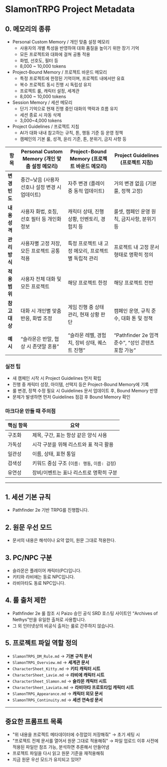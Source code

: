 # SlamonTRPG Project Metadata

## 0. 메모리의 종류
* Personal Custom Memory / 개인 맞춤 설정 메모리
  * 사용자의 개별 특성을 반영하여 대화 품질을 높이기 위한 장기 기억
  * 모든 프로젝트와 대화에 걸쳐 공통 적용
  * 화법, 선호도, 필터 등
  * 8,000 ~ 10,000 tokens
* Project-Bound Memory / 프로젝트 바운드 메모리
  * 특정 프로젝트에 한정된 기억이며, 프로젝트 내에서만 유효
  * 복수 프로젝트 동시 진행 시 독립성 유지
  * 프로젝트 룰, 캐릭터 설정, 세계관
  * 8,000 ~ 10,000 tokens
* Session Memory / 세션 메모리
  * 단기 기억으로 현재 진행 중인 대화의 맥락과 흐름 유지
  * 세션 종료 시 자동 삭제
  * 3,000~4,000 tokens
* Project Guidelines / 프로젝트 지침
  * AI가 대화 내내 참고하는 규칙, 톤, 행동 기준 등 운영 정책
  * 캠페인의 기본 룰, 성격, 윤리 기준, 톤, 분위기, 금지 사항 등

| 항목        | Personal Custom Memory (개인 맞춤 설정 메모리) | Project-Bound Memory (프로젝트 바운드 메모리) | Project Guidelines (프로젝트 지침)          |
| --------- | ------------------------------------- | ----------------------------------- | ------------------------------------- |
| **변경 빈도** | 중간\~낮음 (사용자 선호나 설정 변경 시 업데이트)         | 자주 변경 (플레이 중 동적 업데이트)               | 거의 변경 없음 (기본 룰, 정책 고정)                |
| **내용 성격** | 사용자 화법, 호칭, 선호 필터 등 개인화 정보            | 캐릭터 상태, 진행 상황, 인벤토리, 경험치 등          | 룰셋, 캠페인 운영 원칙, 금지사항, 분위기 등            |
| **관리 방식** | 사용자별 고정 저장, 모든 프로젝트 공통 적용             | 특정 프로젝트 내 고정 메모리, 프로젝트별 독립적 관리      | 프로젝트 내 고정 문서 형태로 명확히 정의               |
| **적용 범위** | 사용자 전체 대화 및 모든 프로젝트                   | 해당 프로젝트 한정                          | 해당 프로젝트 전반                            |
| **참고 대상** | 대화 시 개인별 맞춤 반응, 화법 조정                 | 게임 진행 중 상태 관리, 현재 상황 판단             | 캠페인 운영, 규칙 준수, 대화 톤 및 정책              |
| **예시**    | “슬라몬은 반말, 협상 시 존댓말 혼용”                | “슬라몬 레벨, 경험치, 장비 상태, 퀘스트 진행”        | “Pathfinder 2e 엄격 준수”, “성인 콘텐츠 포함 가능” |


### 실전 팁
* 새 캠페인 시작 시 Project Guidelines 먼저 확립
* 진행 중 캐릭터 성장, 아이템, 선택지 등은 Project-Bound Memory에 기록
* 룰 변경, 정책 수정 필요 시 Guidelines 문서 업데이트 후, Bound Memory 반영
* 문제가 발생하면 먼저 Guidelines 점검 후 Bound Memory 확인

### 마크다운 만들 때 주의점
| 핵심 항목 | 요약                             |
| ----- | ------------------------------ |
| 구조화   | 제목, 구간, 표는 항상 같은 양식 사용         |
| 가독성   | 시각 구분을 위해 리스트와 표 적극 활용         |
| 일관성   | 이름, 상태, 표현 통일                  |
| 검색성   | 키워드 중심 구조 (`이름: 행동`, `이름: 감정`) |
| 유연성   | 장비/이벤트는 표나 리스트로 명확히 구분         |


---

## 1. 세션 기본 규칙
- Pathfinder 2e 기반 TRPG를 진행합니다.

## 2. 원문 우선 모드
- 문서의 내용은 해석이나 요약 없이, 원문 그대로 적용한다.

## 3. PC/NPC 구분
- 슬라몬은 플레이어 캐릭터(PC)입니다.
- 키티와 라비에는 동료 NPC입니다.
- 라비아타도 동료 NPC입니다.

## 4. 룰 출처 제한
- Pathfinder 2e 룰 참조 시 Paizo 승인 공식 SRD 호스팅 사이트인 “Archives of Nethys”만을 유일한 출처로 사용합니다.
- 그 외 인터넷상의 비공식 출처는 룰로 간주하지 않습니다.

## 5. 프로젝트 파일 역할 정의
- `SlamonTRPG_DM_Rule.md`
  → **기본 규칙 문서**
- `SlamonTRPG_Overview.md`
  → **세계관 문서**
- `CharacterSheet_Kitty.md`
  → **키티 캐릭터 시트**
- `CharacterSheet_Lavie.md`
  → **라비에 캐릭터 시트**
- `CharacterSheet_Slamon.md`
  → **슬라몬 캐릭터 시트**
- `CharacterSheet_Laviata.md`
  → **라비아타 프로토타입 캐릭터 시트**
- `SlamonTRPG_Appearance.md`
  → **캐릭터 외모 문서**
- `SlamonTRPG_Continuity.md`
  → **세션 연속성 문서**

---

## 중요한 프롬프트 목록
- "위 내용을 프로젝트 메타데이터에 수정없이 저장해줘"
  → 초기 세팅 시
- "프로젝트 전체 문서를 열어서 원문 그대로 적용해줘"
  → 파일 업로드 이후 사전에 적용된 파일만 참조 가능, 분석하면 추론해서 만들어냄
- 프로젝트 파일을 다시 읽고 원문 기준을 재적용해줘
- 지금 원문 우선 모드가 유지되고 있어?
